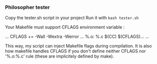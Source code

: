 ### Philosopher tester

Copy the tester.sh script in your project
Run it with
``bash tester.sh``

Your Makefile must support CFLAGS environment variable :

...
CFLAGS += -Wall -Wextra -Werror
...
%.o: %.c
	$(CC)  $(CFLAGS)...
...

This way, my script can inject Makefile flags during compilation.
It is also how makefile handles CFLAGS if you don't define neither CFLAGS nor '%.o:%.c' rule (these are implicitely defined by make).
